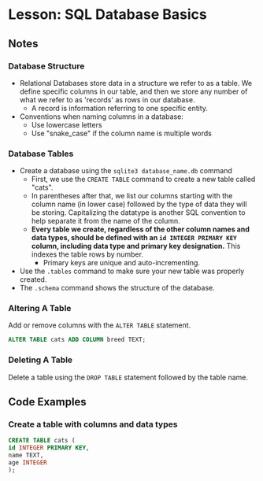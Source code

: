 # Lesson: SQL Database Basics

## Notes

### Database Structure

- Relational Databases store data in a structure we refer to as a table. We define specific columns in our table, and then we store any number of what we refer to as 'records' as rows in our database.
  - A record is information referring to one specific entity.
- Conventions when naming columns in a database:
  - Use lowercase letters
  - Use "snake_case" if the column name is multiple words

### Database Tables

- Create a database using the `sqlite3 database_name.db` command
  - First, we use the `CREATE TABLE` command to create a new table called "cats".
  - In parentheses after that, we list our columns starting with the column name (in lower case) followed by the type of data they will be storing. Capitalizing the datatype is another SQL convention to help separate it from the name of the column.
  - **Every table we create, regardless of the other column names and data types, should be defined with an `id INTEGER PRIMARY KEY` column, including data type and primary key designation.** This indexes the table rows by number.
    - Primary keys are unique and auto-incrementing.
- Use the `.tables` command to make sure your new table was properly created.
- The `.schema` command shows the structure of the database.

### Altering A Table

Add or remove columns with the `ALTER TABLE` statement.

```sql
ALTER TABLE cats ADD COLUMN breed TEXT;
```

### Deleting A Table

Delete a table using the `DROP TABLE` statement followed by the table name.

## Code Examples

### Create a table with columns and data types

```sql
CREATE TABLE cats (
id INTEGER PRIMARY KEY,
name TEXT,
age INTEGER
);
```